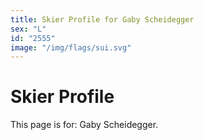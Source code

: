 ```yaml
---
title: Skier Profile for Gaby Scheidegger
sex: "L"
id: "2555"
image: "/img/flags/sui.svg" 
---
```


# Skier Profile

This page is for: Gaby Scheidegger.
    